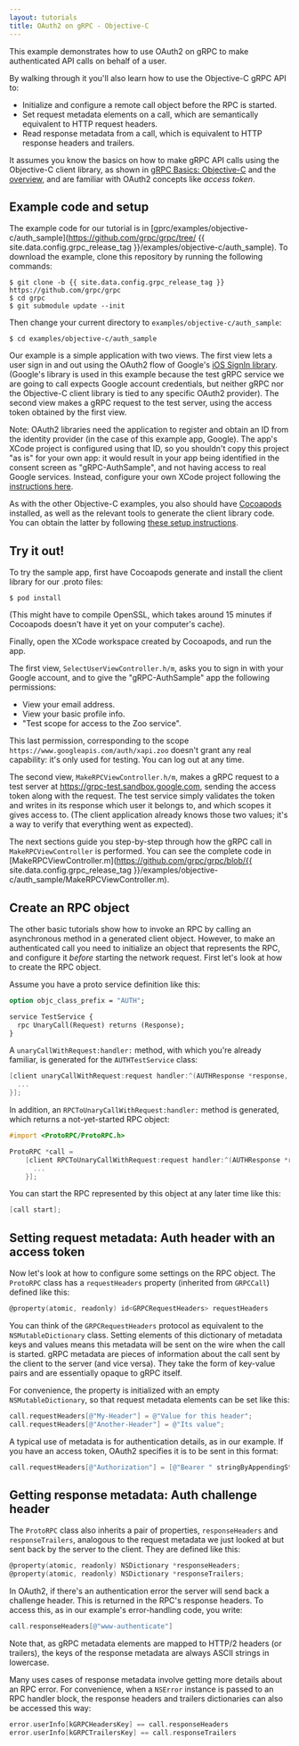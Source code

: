 ```yaml
---
layout: tutorials
title: OAuth2 on gRPC - Objective-C
---
```

<p class="lead">This example demonstrates how to use OAuth2 on gRPC to make
authenticated API calls on behalf of a user.</p>

By walking through it you'll also learn how to use the Objective-C gRPC API to:

- Initialize and configure a remote call object before the RPC is started.
- Set request metadata elements on a call, which are semantically equivalent to
  HTTP request headers.
- Read response metadata from a call, which is equivalent to HTTP response
  headers and trailers.

It assumes you know the basics on how to make gRPC API calls using the
Objective-C client library, as shown in [gRPC Basics:
Objective-C](/docs/tutorials/basic/objective-c.html) and the
[overview](/docs/index.html), and are familiar with OAuth2 concepts like _access
token_.

<div id="toc"></div>

<a name="setup"></a>

## Example code and setup

The example code for our tutorial is in
[gprc/examples/objective-c/auth_sample](https://github.com/grpc/grpc/tree/
{{ site.data.config.grpc_release_tag }}/examples/objective-c/auth_sample). To
download the example, clone this repository by running the following commands:

```
$ git clone -b {{ site.data.config.grpc_release_tag }} https://github.com/grpc/grpc
$ cd grpc
$ git submodule update --init
```

Then change your current directory to `examples/objective-c/auth_sample`:

```
$ cd examples/objective-c/auth_sample
```

Our example is a simple application with two views. The first view lets a user
sign in and out using the OAuth2 flow of Google's [iOS SignIn
library](https://developers.google.com/identity/sign-in/ios/). (Google's library
is used in this example because the test gRPC service we are going to call
expects Google account credentials, but neither gRPC nor the Objective-C client
library is tied to any specific OAuth2 provider). The second view makes a gRPC
request to the test server, using the access token obtained by the first view.

Note: OAuth2 libraries need the application to register and obtain an ID from
the identity provider (in the case of this example app, Google). The app's XCode
project is configured using that ID, so you shouldn't copy this project "as is"
for your own app: it would result in your app being identified in the consent
screen as "gRPC-AuthSample", and not having access to real Google services.
Instead, configure your own XCode project following the [instructions
here](https://developers.google.com/identity/sign-in/ios/).

As with the other Objective-C examples, you also should have
[Cocoapods](https://cocoapods.org/#install) installed, as well as the relevant
tools to generate the client library code. You can obtain the latter by
following [these setup instructions](https://github.com/grpc/homebrew-grpc).


<a name="try"></a>

## Try it out!

To try the sample app, first have Cocoapods generate and install the client library for our .proto
files:

```
$ pod install
```

(This might have to compile OpenSSL, which takes around 15 minutes if Cocoapods
doesn't have it yet on your computer's cache).

Finally, open the XCode workspace created by Cocoapods, and run the app.

The first view, `SelectUserViewController.h/m`, asks you to sign in with your
Google account, and to give the "gRPC-AuthSample" app the following permissions:

- View your email address.
- View your basic profile info.
- "Test scope for access to the Zoo service".

This last permission, corresponding to the scope
`https://www.googleapis.com/auth/xapi.zoo` doesn't grant any real capability:
it's only used for testing. You can log out at any time.

The second view, `MakeRPCViewController.h/m`, makes a gRPC request to a test
server at https://grpc-test.sandbox.google.com, sending the access token along
with the request. The test service simply validates the token and writes in its
response which user it belongs to, and which scopes it gives access to. (The
client application already knows those two values; it's a way to verify that
everything went as expected).

The next sections guide you step-by-step through how the gRPC call in
`MakeRPCViewController` is performed. You can see the complete code in
[MakeRPCViewController.m](https://github.com/grpc/grpc/blob/{{ site.data.config.grpc_release_tag }}/examples/objective-c/auth_sample/MakeRPCViewController.m).

<a name="rpc-object"></a>

## Create an RPC object

The other basic tutorials show how to invoke an RPC by calling an asynchronous
method in a generated client object. However, to make an authenticated call you
need to initialize an object that represents the RPC, and configure it _before_
starting the network request. First let's look at how to create the RPC object.

Assume you have a proto service definition like this:

```protobuf
option objc_class_prefix = "AUTH";

service TestService {
  rpc UnaryCall(Request) returns (Response);
}
```

A `unaryCallWithRequest:handler:` method, with which you're already familiar, is
generated for the `AUTHTestService` class:

```objective-c
[client unaryCallWithRequest:request handler:^(AUTHResponse *response, NSError *error) {
  ...
}];
```

In addition, an `RPCToUnaryCallWithRequest:handler:` method is generated, which returns a
not-yet-started RPC object:

```objective-c
#import <ProtoRPC/ProtoRPC.h>

ProtoRPC *call =
    [client RPCToUnaryCallWithRequest:request handler:^(AUTHResponse *response, NSError *error) {
      ...
    }];
```

You can start the RPC represented by this object at any later time like this:

```objective-c
[call start];
```
<a name="request-metadata"></a>

## Setting request metadata: Auth header with an access token

Now let's look at how to configure some settings on the RPC object. The
`ProtoRPC` class has a `requestHeaders` property (inherited from `GRPCCall`)
defined like this:

```objective-c
@property(atomic, readonly) id<GRPCRequestHeaders> requestHeaders
```

You can think of the `GRPCRequestHeaders` protocol as equivalent to the
`NSMutableDictionary` class. Setting elements of this dictionary of metadata
keys and values means this metadata will be sent on the wire when the call is
started. gRPC metadata are pieces of information about the call sent by the
client to the server (and vice versa). They take the form of key-value pairs and
are essentially opaque to gRPC itself.

For convenience, the property is initialized with an empty
`NSMutableDictionary`, so that request metadata elements can be set like this:

```objective-c
call.requestHeaders[@"My-Header"] = @"Value for this header";
call.requestHeaders[@"Another-Header"] = @"Its value";
```

A typical use of metadata is for authentication details, as in our example. If
you have an access token, OAuth2 specifies it is to be sent in this format:

```objective-c
call.requestHeaders[@"Authorization"] = [@"Bearer " stringByAppendingString:accessToken];
```

<a name="response-metadata"></a>

## Getting response metadata: Auth challenge header

The `ProtoRPC` class also inherits a pair of properties, `responseHeaders` and
`responseTrailers`, analogous to the request metadata we just looked at but sent
back by the server to the client. They are defined like this:

```objective-c
@property(atomic, readonly) NSDictionary *responseHeaders;
@property(atomic, readonly) NSDictionary *responseTrailers;
```

In OAuth2, if there's an authentication error the server will send back a
challenge header. This is returned in the RPC's response headers. To access
this, as in our example's error-handling code, you write:

```objective-c
call.responseHeaders[@"www-authenticate"]
```

Note that, as gRPC metadata elements are mapped to HTTP/2 headers (or trailers),
the keys of the response metadata are always ASCII strings in lowercase.

Many uses cases of response metadata involve getting more details about an RPC
error. For convenience, when a `NSError` instance is passed to an RPC handler
block, the response headers and trailers dictionaries can also be accessed this
way:

```objective-c
error.userInfo[kGRPCHeadersKey] == call.responseHeaders
error.userInfo[kGRPCTrailersKey] == call.responseTrailers
```

